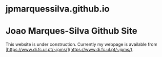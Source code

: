 # jpmarquessilva.github.io

# Joao Marques-Silva Github Site

This website is under construction. Currently my webpage is available from [https://www.di.fc.ul.pt/~jpms/](https://www.di.fc.ul.pt/~jpms/).

